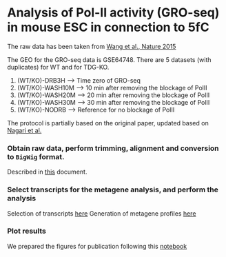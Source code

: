 # Analysis of Pol-II activity (GRO-seq) in mouse ESC in connection to 5fC

The raw data has been taken from [Wang et al., Nature 2015](https://www.ncbi.nlm.nih.gov/pubmed/26123024)

The GEO for the GRO-seq data is GSE64748. There are 5 datasets (with duplicates) for WT and for TDG-KO.

1.  (WT/KO)-DRB3H --> Time zero of GRO-seq
2.  (WT/KO)-WASH10M --> 10 min after removing the blockage of PolII
3.  (WT/KO)-WASH20M --> 20 min after removing the blockage of PolII
4.  (WT/KO)-WASH30M --> 30 min after removing the blockage of PolII
5.  (WT/KO)-NODRB --> Reference for no blockage of PolII

The protocol is partially based on the original paper, updated based on [Nagari et al.](https://www.ncbi.nlm.nih.gov/pmc/articles/PMC5522910/)

### Obtain raw data, perform trimming, alignment and conversion to `BigWig` format.

Described in [this](Groseq_mESC_get_bw.md) document.

### Select transcripts for the metagene analysis, and perform the analysis

Selection of transcripts [here](Groseq_mESC_tx_for_analysis.md)
Generation of metagene profiles [here](Groseq_mESC_metagene_profs.md)

### Plot results

We prepared the figures for publication following this [notebook](groseq_analysis.ipynb) 

